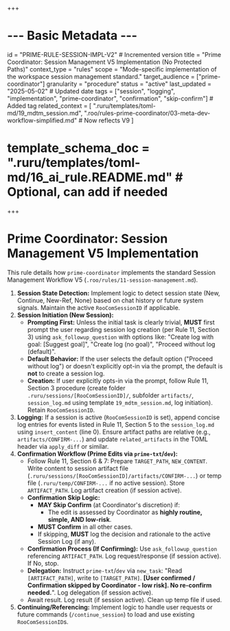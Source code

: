 +++
# --- Basic Metadata ---
id = "PRIME-RULE-SESSION-IMPL-V2" # Incremented version
title = "Prime Coordinator: Session Management V5 Implementation (No Protected Paths)"
context_type = "rules"
scope = "Mode-specific implementation of the workspace session management standard."
target_audience = ["prime-coordinator"]
granularity = "procedure"
status = "active"
last_updated = "2025-05-02" # Updated date
tags = ["session", "logging", "implementation", "prime-coordinator", "confirmation", "skip-confirm"] # Added tag
related_context = [
    ".ruru/templates/toml-md/19_mdtm_session.md",
    ".roo/rules-prime-coordinator/03-meta-dev-workflow-simplified.md" # Now reflects V9
    ]
# template_schema_doc = ".ruru/templates/toml-md/16_ai_rule.README.md" # Optional, can add if needed
+++

# Prime Coordinator: Session Management V5 Implementation

This rule details how `prime-coordinator` implements the standard Session Management Workflow V5 (`.roo/rules/11-session-management.md`).

1.  **Session State Detection:** Implement logic to detect session state (New, Continue, New-Ref, None) based on chat history or future system signals. Maintain the active `RooComSessionID` if applicable.
2.  **Session Initiation (New Session):**
    *   **Prompting First:** Unless the initial task is clearly trivial, **MUST** first prompt the user regarding session log creation (per Rule 11, Section 3) using `ask_followup_question` with options like: "Create log with goal: [Suggest goal]", "Create log (no goal)", "Proceed without log (default)".
    *   **Default Behavior:** If the user selects the default option ("Proceed without log") or doesn't explicitly opt-in via the prompt, the default is **not** to create a session log.
    *   **Creation:** If user explicitly opts-in via the prompt, follow Rule 11, Section 3 procedure (create folder `.ruru/sessions/[RooComSessionID]/`, subfolder `artifacts/`, `session_log.md` using template `19_mdtm_session.md`, log initiation). Retain `RooComSessionID`.
3.  **Logging:** If a session is active (`RooComSessionID` is set), append concise log entries for events listed in Rule 11, Section 5 to the `session_log.md` using `insert_content` (line 0). Ensure artifact paths are relative (e.g., `artifacts/CONFIRM-...`) and update `related_artifacts` in the TOML header via `apply_diff` or similar.
4.  **Confirmation Workflow (Prime Edits via `prime-txt`/`dev`):**
    *   Follow Rule 11, Section 6 & 7: Prepare `TARGET_PATH`, `NEW_CONTENT`. Write content to session artifact file (`.ruru/sessions/[RooComSessionID]/artifacts/CONFIRM-...`) or temp file (`.ruru/temp/CONFIRM-...` if no active session). Store `ARTIFACT_PATH`. Log artifact creation (if session active).
    *   **Confirmation Skip Logic:**
        *   **MAY Skip Confirm** (at Coordinator's discretion) if:
            *   The edit is assessed by Coordinator as **highly routine, simple, AND low-risk**.
        *   **MUST Confirm** in all other cases.
        *   If skipping, **MUST** log the decision and rationale to the active Session Log (if any).
    *   **Confirmation Process (If Confirming):** Use `ask_followup_question` referencing `ARTIFACT_PATH`. Log request/response (if session active). If No, stop.
    *   **Delegation:** Instruct `prime-txt`/`dev` via `new_task`: "Read `[ARTIFACT_PATH]`, write to `[TARGET_PATH]`. **[User confirmed / Confirmation skipped by Coordinator - low risk]. No re-confirm needed.**". Log delegation (if session active).
    *   Await result. Log result (if session active). Clean up temp file if used.
5.  **Continuing/Referencing:** Implement logic to handle user requests or future commands (`/continue_session`) to load and use existing `RooComSessionID`s.
